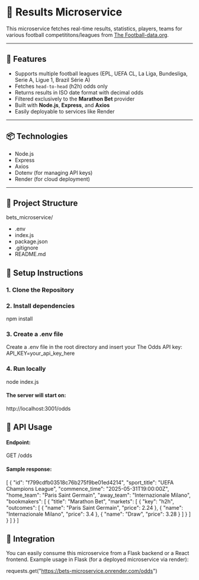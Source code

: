 # 🧠 Results Microservice

This microservice fetches real-time results, statistics, players, teams for various football competititons/leagues from [The Football-data.org]([(https://www.football-data.org/])).

---

## 🚀 Features

- Supports multiple football leagues (EPL, UEFA CL, La Liga, Bundesliga, Serie A, Ligue 1, Brazil Série A)
- Fetches `head-to-head` (h2h) odds only
- Returns results in ISO date format with decimal odds
- Filtered exclusively to the **Marathon Bet** provider
- Built with **Node.js**, **Express**, and **Axios**
- Easily deployable to services like Render

---

## 📦 Technologies

- Node.js
- Express
- Axios
- Dotenv (for managing API keys)
- Render (for cloud deployment)

---

## 📁 Project Structure
bets_microservice/
-  .env
-  index.js
-  package.json
-  .gitignore
-  README.md


## 🔧 Setup Instructions

### 1. Clone the Repository
### 2. Install dependencies
npm install
### 3. Create a .env file
Create a .env file in the root directory and insert your The Odds API key:
API_KEY=your_api_key_here
### 4. Run locally
node index.js
#### The server will start on:
http://localhost:3001/odds

## 📡 API Usage
#### Endpoint:
GET /odds
#### Sample response:
[
  {
    "id": "f799cdfb03518c76b275f9be01ed4214",
    "sport_title": "UEFA Champions League",
    "commence_time": "2025-05-31T19:00:00Z",
    "home_team": "Paris Saint Germain",
    "away_team": "Internazionale Milano",
    "bookmakers": [
      {
        "title": "Marathon Bet",
        "markets": [
          {
            "key": "h2h",
            "outcomes": [
              { "name": "Paris Saint Germain", "price": 2.24 },
              { "name": "Internazionale Milano", "price": 3.4 },
              { "name": "Draw", "price": 3.28 }
            ]
          }
        ]
      }
    ]
  }
]


## 🔗 Integration
You can easily consume this microservice from a Flask backend or a React frontend. Example usage in Flask (for a deployed microservice via render):

requests.get("https://bets-microservice.onrender.com/odds")
